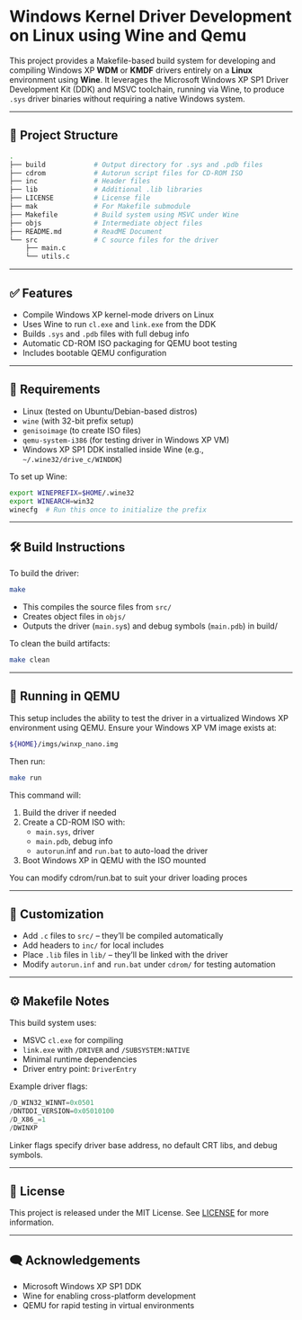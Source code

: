 # Windows Kernel Driver Development on Linux using Wine and Qemu

This project provides a Makefile-based build system for developing and compiling Windows XP **WDM** or **KMDF** drivers entirely on a **Linux** environment using **Wine**. It leverages the Microsoft Windows XP SP1 Driver Development Kit (DDK) and MSVC toolchain, running via Wine, to produce `.sys` driver binaries without requiring a native Windows system.

---

## 📁 Project Structure

```bash
.
├── build            # Output directory for .sys and .pdb files
├── cdrom            # Autorun script files for CD-ROM ISO
├── inc              # Header files
├── lib              # Additional .lib libraries
├── LICENSE          # License file
├── mak              # For Makefile submodule
├── Makefile         # Build system using MSVC under Wine
├── objs             # Intermediate object files
├── README.md        # ReadME Document
└── src              # C source files for the driver
    ├── main.c
    └── utils.c
```

---

## ✅ Features

- Compile Windows XP kernel-mode drivers on Linux
- Uses Wine to run `cl.exe` and `link.exe` from the DDK
- Builds `.sys` and `.pdb` files with full debug info
- Automatic CD-ROM ISO packaging for QEMU boot testing
- Includes bootable QEMU configuration

---

## 🔧 Requirements

- Linux (tested on Ubuntu/Debian-based distros)
- `wine` (with 32-bit prefix setup)
- `genisoimage` (to create ISO files)
- `qemu-system-i386` (for testing driver in Windows XP VM)
- Windows XP SP1 DDK installed inside Wine (e.g., `~/.wine32/drive_c/WINDDK`)

To set up Wine:

```bash
export WINEPREFIX=$HOME/.wine32
export WINEARCH=win32
winecfg  # Run this once to initialize the prefix
```

---

## 🛠 Build Instructions

To build the driver:

```bash
make
```

- This compiles the source files from `src/`
- Creates object files in `objs/`
- Outputs the driver (`main.sy`s) and debug symbols (`main.pdb`) in build/

To clean the build artifacts:

```bash
make clean
```

---

## 🧪 Running in QEMU

This setup includes the ability to test the driver in a virtualized Windows XP environment using QEMU.
Ensure your Windows XP VM image exists at:

```bash
${HOME}/imgs/winxp_nano.img
```

Then run:

```bash
make run
```

This command will:

1. Build the driver if needed
2. Create a CD-ROM ISO with:
   - `main.sys`,  driver
   - `main.pdb`,  debug info
   - `autorun`.inf and `run.bat` to auto-load the driver
3. Boot Windows XP in QEMU with the ISO mounted

You can modify cdrom/run.bat to suit your driver loading proces

---

## 📎 Customization

- Add `.c` files to `src/` – they’ll be compiled automatically
- Add headers to `inc/` for local includes
- Place `.lib` files in `lib/` – they’ll be linked with the driver
- Modify `autorun.inf` and `run.bat` under `cdrom/` for testing automation

---

## ⚙️ Makefile Notes

This build system uses:

- MSVC `cl.exe` for compiling
- `link.exe` with `/DRIVER` and `/SUBSYSTEM:NATIVE`
- Minimal runtime dependencies
- Driver entry point: `DriverEntry`

Example driver flags:

```c
/D_WIN32_WINNT=0x0501
/DNTDDI_VERSION=0x05010100
/D_X86_=1
/DWINXP
```

Linker flags specify driver base address, no default CRT libs, and debug symbols.

---

## 📄 License

This project is released under the MIT License. See [LICENSE](LICENSE) for more information.

---

## 🗨️ Acknowledgements

- Microsoft Windows XP SP1 DDK
- Wine for enabling cross-platform development
- QEMU for rapid testing in virtual environments
